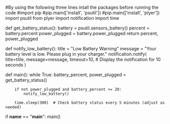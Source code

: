 #By using the following three lines intall the packages before running the code
#import pip
#pip.main(['install', 'psutil'])
#pip.main(['install', 'plyer'])
import psutil
from plyer import notification
import time

def get_battery_status():
    battery = psutil.sensors_battery()
    percent = battery.percent
    power_plugged = battery.power_plugged
    return percent, power_plugged

def notify_low_battery():
    title = "Low Battery Warning"
    message = "Your battery level is low. Please plug in your charger."
    notification.notify(
        title=title,
        message=message,
        timeout=10,  # Display the notification for 10 seconds
    )

def main():
    while True:
        battery_percent, power_plugged = get_battery_status()

        if not power_plugged and battery_percent <= 20:
            notify_low_battery()

        time.sleep(300)  # Check battery status every 5 minutes (adjust as needed)

if __name__ == "__main__":
    main()
